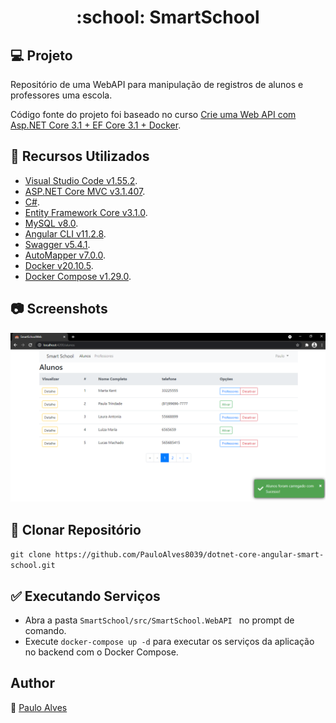 <h1 align="center">:school: SmartSchool</h1>

## :computer: Projeto

Repositório de uma WebAPI para manipulação de registros de alunos e professores uma escola.

Código fonte do projeto foi baseado no curso [Crie uma Web API com Asp.NET Core 3.1 + EF Core 3.1 + Docker](https://www.udemy.com/course/criando-web-api-com-aspnet-core-31-ef-core-31/).

## :wrench: Recursos Utilizados

- [Visual Studio Code v1.55.2](https://code.visualstudio.com/).
- [ASP.NET Core MVC v3.1.407](https://dotnet.microsoft.com/download/dotnet-core/3.1).
- [C#](https://docs.microsoft.com/pt-br/dotnet/csharp/getting-started/).
- [Entity Framework Core v3.1.0](https://docs.microsoft.com/pt-br/ef/core/).
- [MySQL v8.0](https://www.mysql.com/).
- [Angular CLI v11.2.8](https://angular.io/cli).
- [Swagger v5.4.1](https://swagger.io/).
- [AutoMapper v7.0.0](https://automapper.org/).
- [Docker v20.10.5](https://www.docker.com/).
- [Docker Compose v1.29.0](https://docs.docker.com/compose/).

## :camera: Screenshots

![screenshot](https://github.com/PauloAlves8039/dotnet-core-angular-smart-school/blob/master/src/SmartSchoolWeb/src/assets/img/screenshot.png)

## :floppy_disk: Clonar Repositório

`git clone https://github.com/PauloAlves8039/dotnet-core-angular-smart-school.git`

## :white_check_mark: Executando Serviços

- Abra a pasta ```SmartSchool/src/SmartSchool.WebAPI ``` no prompt de comando.
- Execute ```docker-compose up -d``` para executar os serviços da aplicação no backend com o Docker Compose.

## Author

:boy: [Paulo Alves](https://github.com/PauloAlves8039)
